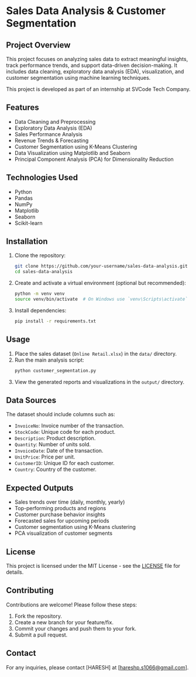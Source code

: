 # Sales Data Analysis & Customer Segmentation

## Project Overview
This project focuses on analyzing sales data to extract meaningful insights, track performance trends, and support data-driven decision-making. It includes data cleaning, exploratory data analysis (EDA), visualization, and customer segmentation using machine learning techniques.

This project is developed as part of an internship at SVCode Tech Company.

## Features
- Data Cleaning and Preprocessing
- Exploratory Data Analysis (EDA)
- Sales Performance Analysis
- Revenue Trends & Forecasting
- Customer Segmentation using K-Means Clustering
- Data Visualization using Matplotlib and Seaborn
- Principal Component Analysis (PCA) for Dimensionality Reduction

## Technologies Used
- Python
- Pandas
- NumPy
- Matplotlib
- Seaborn
- Scikit-learn

## Installation
1. Clone the repository:
   ```bash
   git clone https://github.com/your-username/sales-data-analysis.git
   cd sales-data-analysis
   ```
2. Create and activate a virtual environment (optional but recommended):
   ```bash
   python -m venv venv
   source venv/bin/activate  # On Windows use `venv\Scripts\activate`
   ```
3. Install dependencies:
   ```bash
   pip install -r requirements.txt
   ```

## Usage
1. Place the sales dataset (`Online Retail.xlsx`) in the `data/` directory.
2. Run the main analysis script:
   ```bash
   python customer_segmentation.py
   ```
3. View the generated reports and visualizations in the `output/` directory.

## Data Sources
The dataset should include columns such as:
- `InvoiceNo`: Invoice number of the transaction.
- `StockCode`: Unique code for each product.
- `Description`: Product description.
- `Quantity`: Number of units sold.
- `InvoiceDate`: Date of the transaction.
- `UnitPrice`: Price per unit.
- `CustomerID`: Unique ID for each customer.
- `Country`: Country of the customer.

## Expected Outputs
- Sales trends over time (daily, monthly, yearly)
- Top-performing products and regions
- Customer purchase behavior insights
- Forecasted sales for upcoming periods
- Customer segmentation using K-Means clustering
- PCA visualization of customer segments

## License
This project is licensed under the MIT License - see the [LICENSE](LICENSE) file for details.

## Contributing
Contributions are welcome! Please follow these steps:
1. Fork the repository.
2. Create a new branch for your feature/fix.
3. Commit your changes and push them to your fork.
4. Submit a pull request.

## Contact
For any inquiries, please contact [HARESH] at [hareshp.s1066@gmail.com].
